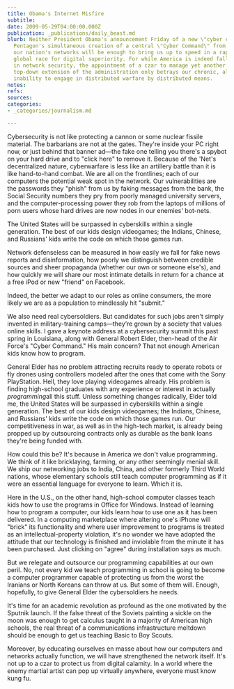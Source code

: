 ```yaml
---
title: Obama's Internet Misfire
subtitle: 
date: 2009-05-29T04:00:00.000Z
publication: _publications/daily_beast.md
blurb: Neither President Obama's announcement Friday of a new \"cyber czar\" nor the
  Pentagon's simultaneous creation of a central \"Cyber Command\" from which to defend
  our nation's networks will be enough to bring us up to speed in a rapidly evolving
  global race for digital superiority. For while America is indeed falling behind
  in network security, the appointment of a czar to manage yet another highly centralized,
  top-down extension of the administration only betrays our chronic, almost constitutional
  inability to engage in distributed warfare by distributed means.
notes: 
refs: 
sources: 
categories:
- _categories/journalism.md

---
```

Cybersecurity is not like protecting a cannon or some nuclear fissile material. The barbarians are not at the gates. They're inside your PC right now, or just behind that banner ad—the fake one telling you there's a spybot on your hard drive and to "click here" to remove it. Because of the 'Net's decentralized nature, cyberwarfare is less like an artillery battle than it is like hand-to-hand combat. We are all on the frontlines; each of our computers the potential weak spot in the network. Our vulnerabilities are the passwords they "phish" from us by faking messages from the bank, the Social Security numbers they pry from poorly managed university servers, and the computer-processing power they rob from the laptops of millions of porn users whose hard drives are now nodes in our enemies' bot-nets.

The United States will be surpassed in cyberskills within a single generation. The best of our kids design videogames; the Indians, Chinese, and Russians' kids write the code on which those games run.

Network defenseless can be measured in how easily we fall for fake news reports and disinformation, how poorly we distinguish between credible sources and sheer propaganda (whether our own or someone else's), and how quickly we will share our most intimate details in return for a chance at a free iPod or new "friend" on Facebook.

Indeed, the better we adapt to our roles as online consumers, the more likely we are as a population to mindlessly hit "submit."

We also need real cybersoldiers. But candidates for such jobs aren't simply invented in military-training camps—they’re grown by a society that values online skills. I gave a keynote address at a cybersecurity summit this past spring in Louisiana, along with General Robert Elder, then-head of the Air Force's "Cyber Command." His main concern? That not enough American kids know how to program.

General Elder has no problem attracting recruits ready to operate robots or fly drones using controllers modeled after the ones that come with the Sony PlayStation. Hell, they love playing videogames already. His problem is finding high-school graduates with any experience or interest in actually *programming*all this stuff. Unless something changes radically, Elder told me, the United States will be surpassed in cyberskills within a single generation. The best of our kids design videogames; the Indians, Chinese, and Russians' kids write the code on which those games run. Our competitiveness in war, as well as in the high-tech market, is already being propped up by outsourcing contracts only as durable as the bank loans they're being funded with.

How could this be? It's because in America we don't value programming. We think of it like bricklaying, farming, or any other seemingly menial skill. We ship our networking jobs to India, China, and other formerly Third World nations, whose elementary schools still teach computer programming as if it were an essential language for everyone to learn. Which it is.

Here in the U.S., on the other hand, high-school computer classes teach kids how to use the programs in Office for Windows. Instead of learning how to program a computer, our kids learn how to use one as it has been delivered. In a computing marketplace where altering one's iPhone will "brick" its functionality and where user improvement to programs is treated as an intellectual-property violation, it's no wonder we have adopted the attitude that our technology is finished and inviolable from the minute it has been purchased. Just clicking on "agree" during installation says as much.

But we relegate and outsource our programming capabilities at our own peril. No, not every kid we teach programming in school is going to become a computer programmer capable of protecting us from the worst the Iranians or North Koreans can throw at us. But some of them will. Enough, hopefully, to give General Elder the cybersoldiers he needs.

It's time for an academic revolution as profound as the one motivated by the Sputnik launch. If the false threat of the Soviets painting a sickle on the moon was enough to get calculus taught in a majority of American high schools, the real threat of a communications infrastructure meltdown should be enough to get us teaching Basic to Boy Scouts.

Moreover, by educating ourselves en masse about how our computers and networks actually function, we will have strengthened the network itself. It's not up to a czar to protect us from digital calamity. In a world where the enemy martial artist can pop up virtually anywhere, everyone must know kung fu.